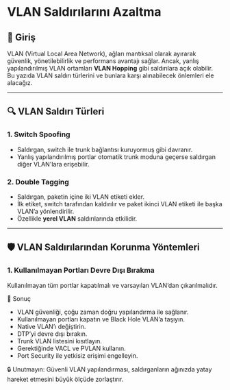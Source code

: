 # VLAN Saldırılarını Azaltma 

## 📌 Giriş
VLAN (Virtual Local Area Network), ağları mantıksal olarak ayırarak güvenlik, yönetilebilirlik ve performans avantajı sağlar. Ancak, yanlış yapılandırılmış VLAN ortamları **VLAN Hopping** gibi saldırılara açık olabilir.  
Bu yazıda VLAN saldırı türlerini ve bunlara karşı alınabilecek önlemleri ele alacağız.

---

## 🔍 VLAN Saldırı Türleri

### 1. Switch Spoofing
- Saldırgan, switch ile trunk bağlantısı kuruyormuş gibi davranır.
- Yanlış yapılandırılmış portlar otomatik trunk moduna geçerse saldırgan diğer VLAN'lara erişebilir.

### 2. Double Tagging
- Saldırgan, paketin içine iki VLAN etiketi ekler.
- İlk etiket, switch tarafından kaldırılır ve paket ikinci VLAN etiketi ile başka VLAN’a yönlendirilir.
- Özellikle **yerel VLAN** saldırılarında etkilidir.

---

## 🛡 VLAN Saldırılarından Korunma Yöntemleri

### 1. Kullanılmayan Portları Devre Dışı Bırakma
Kullanılmayan tüm portlar kapatılmalı ve varsayılan VLAN’dan çıkarılmalıdır.


📌 Sonuç

- VLAN güvenliği, çoğu zaman doğru yapılandırma ile sağlanır.
- Kullanılmayan portları kapatın ve Black Hole VLAN’a taşıyın.
- Native VLAN’ı değiştirin.
- DTP’yi devre dışı bırakın.
- Trunk VLAN listesini kısıtlayın.
- Gerektiğinde VACL ve PVLAN kullanın.
- Port Security ile yetkisiz erişimi engelleyin.

🔒 Unutmayın: Güvenli VLAN yapılandırması, saldırganların ağınızda yatay hareket etmesini büyük ölçüde zorlaştırır.